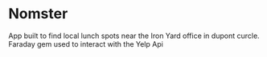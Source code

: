 # Nomster
  App built to find local lunch spots near the Iron Yard office in dupont curcle.
  Faraday gem used to interact with the Yelp Api
